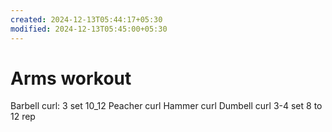 ```yaml
---
created: 2024-12-13T05:44:17+05:30
modified: 2024-12-13T05:45:00+05:30
---
```


# Arms workout

Barbell curl: 3 set 10_12
Peacher curl 
Hammer curl
Dumbell curl
3-4 set 8 to 12 rep
